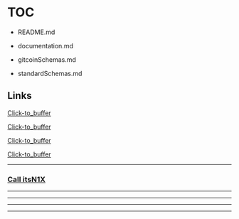 # TOC

 
 - README.md
 
 - documentation.md
 
 - gitcoinSchemas.md
 
 - standardSchemas.md

## Links

[Click-to_buffer](README.md)

[Click-to_buffer](documentation.md)

[Click-to_buffer](gitcoinSchemas.md)

[Click-to_buffer](standardSchemas.md)

----

### [Call itsN1X](https://t.me/itsN1X)

----
----
----
----
